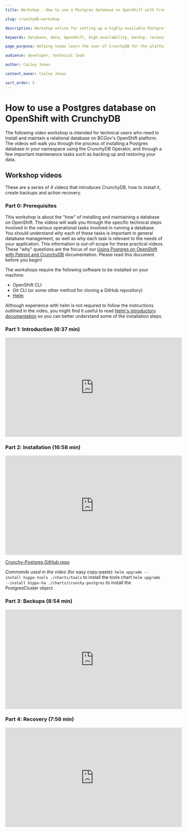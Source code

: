 ```yaml
---
title: Workshop - How to use a Postgres database on OpenShift with CrunchyDB

slug: crunchydb-workshop

description: Workshop online for setting up a highly-available Postgres database on the OpenShift platform using the Postgres Operator by CrunchyDB.

keywords: database, data, OpenShift, high-availability, backup, recovery, crunchy, crunchydb, postgres, postgresql

page_purpose: Helping teams learn the user of CrunchyDB for the platform and their applications 

audience: developer, technical lead

author: Cailey Jones

content_owner: Cailey Jones

sort_order: 5
---
```


# How to use a Postgres database on OpenShift with CrunchyDB

The following video workshop is intended for technical users who need to install and maintain a relational database on BCGov's OpenShift platform. The videos will walk you through the process of installing a Postgres database in your namespace using the CrunchyDB Operator, and through a few important maintenance tasks such as backing up and restoring your data. 

## Workshop videos

These are a series of 4 videos that introduces CrunchyDB, how to install it, create backups and action recovery. 


### Part 0: Prerequisites

This workshop is about the "how" of installing and maintaining a database on OpenShift. The videos will walk you through the specific technical steps involved in the various operational tasks involved in running a database. You should understand *why* each of these tasks is important in general database management, as well as why each task is relevant to the needs of your application. This information is out-of-scope for these practical videos. These "why" questions are the focus of our [Using Postgres on OpenShift with Patroni and CrunchyDB](../database-and-api-management/postgres-how-to.md#crunchydb-architecture) documentation. Please read this document before you begin!

The workshops require the following software to be installed on your machine:
- OpenShift CLI
- Git CLI (or some other method for cloning a GitHub repository)
- [Helm](https://helm.sh/docs/intro/install/)

Although experience with helm is not required to follow the instructions outlined in the video, you might find it useful to read [Helm's introductory documentation](https://helm.sh/docs/intro/using_helm/) so you can better understand some of the installation steps.

### Part 1: Introduction (6:37 min) 

<iframe width="560" height="315" src="https://www.youtube.com/embed/z4-LXybx6sk?si=er5z0-rJAOTOxb8j" title="YouTube video player" frameborder="0" allow="accelerometer; autoplay; clipboard-write; encrypted-media; gyroscope; picture-in-picture; web-share" referrerpolicy="strict-origin-when-cross-origin" allowfullscreen></iframe>

### Part 2: Installation (16:58 min)

<iframe width="560" height="315" src="https://www.youtube.com/embed/795WJ6tIBGg?si=DSiArN_xu_wkxrSK" title="YouTube video player" frameborder="0" allow="accelerometer; autoplay; clipboard-write; encrypted-media; gyroscope; picture-in-picture; web-share" referrerpolicy="strict-origin-when-cross-origin" allowfullscreen></iframe>

[Crunchy-Postgres GitHub repo](https://github.com/bcgov/crunchy-postgres)

*Commands used in the video* (for easy copy-paste):
`helm upgrade --install hippo-tools ./charts/tools` to install the tools chart
`helm upgrade --install hippo-ha ./charts/crunchy-postgres` to install the PostgresCluster object

### Part 3: Backups (8:54 min)

<iframe width="560" height="315" src="https://www.youtube.com/embed/8PY6DD7QbNQ?si=k5YqqctyU4tM-KcA" title="YouTube video player" frameborder="0" allow="accelerometer; autoplay; clipboard-write; encrypted-media; gyroscope; picture-in-picture; web-share" referrerpolicy="strict-origin-when-cross-origin" allowfullscreen></iframe>

### Part 4: Recovery (7:56 min)

<iframe width="560" height="315" src="https://www.youtube.com/embed/qRD9tLL4iew?si=K-zRdpi79d-0QZPV" title="YouTube video player" frameborder="0" allow="accelerometer; autoplay; clipboard-write; encrypted-media; gyroscope; picture-in-picture; web-share" referrerpolicy="strict-origin-when-cross-origin" allowfullscreen></iframe>

